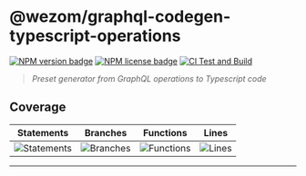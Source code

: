 # @wezom/graphql-codegen-typescript-operations

[![NPM version badge](https://img.shields.io/npm/v/@wezom/graphql-codegen-typescript-operations.svg)](https://www.npmjs.com/package/@wezom/graphql-codegen-typescript-operations)
[![NPM license badge](https://img.shields.io/npm/l/@wezom/graphql-codegen-typescript-operations.svg)](https://www.npmjs.com/package/@wezom/graphql-codegen-typescript-operations)
[![CI Test and Build](https://github.com/WezomCompany/graphql-codegen-typescript-operations/actions/workflows/ci.yml/badge.svg)](https://github.com/WezomCompany/graphql-codegen-typescript-operations/actions/workflows/ci.yml)

> _Preset generator from GraphQL operations to Typescript code_

## Coverage

| Statements                                                                               | Branches                                                                             | Functions                                                                              | Lines                                                                          |
| ---------------------------------------------------------------------------------------- | ------------------------------------------------------------------------------------ | -------------------------------------------------------------------------------------- | ------------------------------------------------------------------------------ |
| ![Statements](https://img.shields.io/badge/statements-100%25-brightgreen.svg?style=flat) | ![Branches](https://img.shields.io/badge/branches-100%25-brightgreen.svg?style=flat) | ![Functions](https://img.shields.io/badge/functions-100%25-brightgreen.svg?style=flat) | ![Lines](https://img.shields.io/badge/lines-100%25-brightgreen.svg?style=flat) |

---

